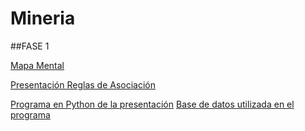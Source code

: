 # Mineria

##FASE 1

[Mapa Mental](https://github.com/magdalyrodriguezortiz/Mineria/blob/master/MapaMental_1_1815330.pdf)

[Presentación Reglas de Asociación](https://github.com/FernandoGonzalezC/MineriadeDatos/blob/master/Presentaci%C3%B3n_Reglas%20de%20asociaci%C3%B3n_002.pdf)

[Programa en Python de la presentación](https://github.com/FernandoGonzalezC/MineriadeDatos/blob/master/Reglas_de_Asociacion.ipynb)
[Base de datos utilizada en el programa](https://github.com/FernandoGonzalezC/MineriadeDatos/blob/master/Base%20de%20Datos.csv)
